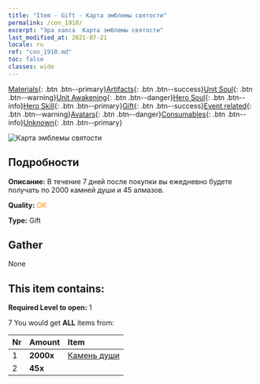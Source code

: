 ```yaml
---
title: "Item - Gift - Карта эмблемы святости"
permalink: /con_1910/
excerpt: "Эра хаоса  Карта эмблемы святости"
last_modified_at: 2021-07-21
locale: ru
ref: "con_1910.md"
toc: false
classes: wide
---
```

 [Materials](/ItemsRU/){: .btn .btn--primary}[Artifacts](/ItemsRU/Artifacts/){: .btn .btn--success}[Unit Soul](/ItemsRU/UnitSoul/){: .btn .btn--warning}[Unit Awakening](/ItemsRU/UnitAwakening/){: .btn .btn--danger}[Hero Soul](/ItemsRU/HeroSoul/){: .btn .btn--info}[Hero Skill](/ItemsRU/HeroSkill/){: .btn .btn--primary}[Gift](/ItemsRU/Gift/){: .btn .btn--success}[Event related](/ItemsRU/Events/){: .btn .btn--warning}[Avatars](/ItemsRU/Avatars/){: .btn .btn--danger}[Consumables](/ItemsRU/Consumables/){: .btn .btn--info}[Unknown](/ItemsRU/Unknown/){: .btn .btn--primary}

 ![Карта эмблемы святости](/images/t/i_907533.png)

## Подробности
 **Описание:** В течение 7 дней после покупки вы ежедневно будете получать по 2000 камней души и 45 алмазов.

 **Quality:** <span style="color: #FF8C00">OK</span>

 **Type:** Gift

## Gather

  None

## This item contains:

 **Required Level to open:** 1

 7 You would get **ALL** items  from:

  | Nr | Amount |     Item    |
  |:---|:-------|:------------|
  | 1 |  **2000x** | [Камень души ](/ItemsRU/con_923/) |  | 
  | 2 |  **45x** | <i class="fas fa-gem"/> |  | 
